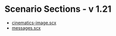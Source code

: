 # Scenario Sections - v 1.21

- [cinematics-image.scx](cinematics-image.scx)
- [messages.scx](messages.scx)
